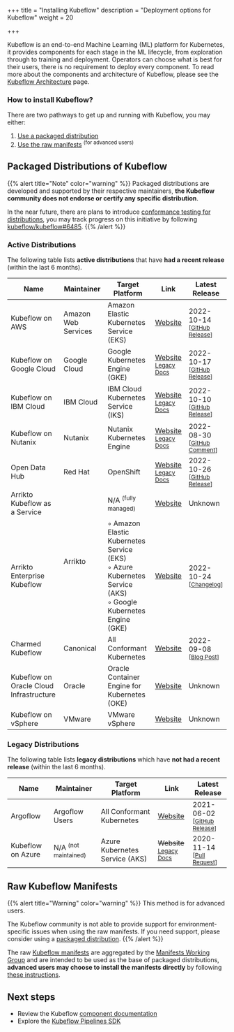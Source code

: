 +++
title = "Installing Kubeflow"
description = "Deployment options for Kubeflow"
weight = 20

+++

Kubeflow is an end-to-end Machine Learning (ML) platform for Kubernetes, it provides components for each stage in the ML lifecycle, from exploration through to training and deployment.
Operators can choose what is best for their users, there is no requirement to deploy every component.
To read more about the components and architecture of Kubeflow, please see the <a href="/docs/started/architecture/">Kubeflow Architecture</a> page.

### How to install Kubeflow?

There are two pathways to get up and running with Kubeflow, you may either:

1. [Use a packaged distribution](#packaged-distributions-of-kubeflow)
2. [Use the raw manifests](#raw-kubeflow-manifests) <sup>(for advanced users)</sup>

<a id="packaged-distributions"></a>
<a id="install-a-packaged-kubeflow-distribution"></a>
## Packaged Distributions of Kubeflow 

{{% alert title="Note" color="warning" %}}
Packaged distributions are developed and supported by their respective maintainers, <b>the Kubeflow community does not endorse or certify any specific distribution</b>.

In the near future, there are plans to introduce <a href="https://github.com/kubeflow/community/blob/master/proposals/kubeflow-conformance-program-proposal.md">conformance testing for distributions</a>, you may track progress on this initiative by following <a href="https://github.com/kubeflow/kubeflow/issues/6485">kubeflow/kubeflow#6485</a>.
{{% /alert %}}

### Active Distributions

The following table lists <b>active distributions</b> that have <b>had a recent release</b> (within the last 6 months).

<div class="table-responsive">
  <table class="table table-bordered">
    <thead class="thead-light">
      <tr>
        <th>Name</th>
        <th>Maintainer</th>
        <th>Target Platform</th>
        <th>Link</th>
        <th>Latest Release</th>
      </tr>
    </thead>
    <tbody>
      <tr>
        <td>Kubeflow on AWS</td>
        <td>Amazon Web Services</td>
        <td>
          Amazon Elastic Kubernetes Service (EKS)
        </td>
        <td>
          <u><a href="https://awslabs.github.io/kubeflow-manifests">Website</a></u>
        </td>
        <td>
          2022-10-14
          <br>
          <sup>[<a href="https://github.com/awslabs/kubeflow-manifests/releases/tag/v1.6.1-aws-b1.0.0">GitHub Release</a>]</sup>
        </td>
      </tr>
      <tr>
        <td>Kubeflow on Google Cloud</td>
        <td>Google Cloud</td>
        <td>
          Google Kubernetes Engine (GKE)
        </td>
        <td>
          <u><a href="https://github.com/GoogleCloudPlatform/kubeflow-distribution">Website</a></u>
          <br>
          <sub><u><a href="/docs/distributions/gke/">Legacy Docs</a></u></sub>
        </td>
        <td>
          2022-10-17
          <br>
          <sup>[<a href="https://github.com/GoogleCloudPlatform/kubeflow-distribution/releases/tag/v1.6.1">GitHub Release</a>]</sup>
        </td>
      </tr>
      <tr>
        <td>Kubeflow on IBM Cloud</td>
        <td>IBM Cloud</td>
        <td>
          IBM Cloud Kubernetes Service (IKS)
        </td>
        <td>
          <u><a href="https://github.com/IBM/manifests/tree/{{% iks/latest-branch %}}">Website</a></u>
          <br>
          <sub><u><a href="/docs/distributions/ibm/">Legacy Docs</a></u></sub>
        </td>
        <td>
          2022-10-10
          <br>
          <sup>[<a href="https://github.com/IBM/manifests/releases/tag/v1.6.1">GitHub Release</a>]</sup>
        </td>
      </tr>
      <tr>
        <td>Kubeflow on Nutanix</td>
        <td>Nutanix</td>
        <td>
          Nutanix Kubernetes Engine
        </td>
        <td>
          <u><a href="https://github.com/nutanix/karbon-platform-services/tree/master/automation/infrastructure/terraform/kcs/install_kubeflow">Website</a></u>
          <br>
          <sub><u><a href="/docs/distributions/nutanix/">Legacy Docs</a></u></sub>
        </td>
        <td>
          2022-08-30
          <br>
          <sup>[<a href="https://github.com/nutanix/karbon-platform-services/issues/94#issuecomment-1230618653">GitHub Comment</a>]</sup>
        </td>
      </tr>
      <tr>
        <td>Open Data Hub</td>
        <td>Red Hat</td>
        <td>
          OpenShift
        </td>
        <td>
          <u><a href="https://opendatahub.io/docs/kubeflow.html">Website</a></u>
          <br>
          <sub><u><a href="/docs/distributions/openshift/">Legacy Docs</a></u></sub>
        </td>
        <td>
          2022-10-26
          <br>
          <sup>[<a href="https://github.com/opendatahub-io/odh-manifests/releases/tag/v1.4.0">GitHub Release</a>]</sup>
        </td>
      </tr>
      <tr>
        <td>Arrikto Kubeflow as a Service</td>
        <td rowspan="2">Arrikto</td>
        <td>
          N/A <sup>(fully managed)</sup>
        </td>
        <td>
          <u><a href="https://www.arrikto.com/kubeflow-as-a-service/">Website</a></u>
        </td>
        <td>
          Unknown
        </td>
      </tr>
      <tr>
        <td>Arrikto Enterprise Kubeflow</td>
        <td>
          ◦ Amazon Elastic Kubernetes Service (EKS)
          <br>
          ◦ Azure Kubernetes Service (AKS)
          <br>
          ◦ Google Kubernetes Engine (GKE)
        </td>
        <td>
          <u><a href="https://www.arrikto.com/enterprise-kubeflow/">Website</a></u>
        </td>
        <td>
          2022-10-24
          <br>
          <sup>[<a href="https://docs.arrikto.com/Changelog.html#version-2-0-aurora">Changelog</a>]</sup>
        </td>
      </tr>
      <tr>
        <td>Charmed Kubeflow</td>
        <td>Canonical</td>
        <td>
          All Conformant Kubernetes
        </td>
        <td>
          <u><a href="https://charmed-kubeflow.io/">Website</a></u>
        </td>
        <td>
          2022-09-08
          <br>
          <sup>[<a href="https://ubuntu.com/blog/charmed-kubeflow-1-6-available">Blog Post</a>]</sup>
        </td>
      </tr>
      <tr>
        <td>Kubeflow on Oracle Cloud Infrastructure</td>
        <td>Oracle</td>
        <td>
          Oracle Container Engine for Kubernetes (OKE)
        </td>
        <td>
          <u><a href="https://github.com/oracle-devrel/kubeflow-oke">Website</a></u>
        </td>
        <td>
          Unknown
        </td>
      </tr>
      <tr>
        <td>Kubeflow on vSphere</td>
        <td>VMware</td>
        <td>VMware vSphere</td>
        <td>
          <u><a href="https://vmware.github.io/ml-ops-platform-for-vsphere/">Website</a></u>
        </td>
        <td>
          Unknown
        </td>
      </tr>
    </tbody>
  </table>
</div>

### Legacy Distributions

The following table lists <b>legacy distributions</b> which have <b>not had a recent release</b> (within the last 6 months).

<div class="table-responsive">
  <table class="table table-bordered">
    <thead class="thead-light">
      <tr>
        <th>Name</th>
        <th>Maintainer</th>
        <th>Target Platform</th>
        <th>Link</th>
        <th>Latest Release</th>
      </tr>
    </thead>
    <tbody>
      <tr>
        <td>Argoflow</td>
        <td>Argoflow Users</td>
        <td>
          All Conformant Kubernetes
        </td>
        <td>
          <u><a href="https://github.com/argoflow">Website</a></u>
        </td>
        <td>
          2021-06-02
          <br>
          <sup>[<a href="https://github.com/argoflow/argoflow/releases/tag/v0.1.0">GitHub Release</a>]</sup>
        </td>
      </tr>
      <tr>
        <td>Kubeflow on Azure</td>
        <td>N/A <sup>(not maintained)</sup></td>
        <td>
          Azure Kubernetes Service (AKS)
        </td>
        <td>
          <s>Website</s>
          <br>
          <sub><u><a href="/docs/distributions/azure/">Legacy Docs</a></u></sub>
        </td>
        <td>
          2020-11-14
          <br>
          <sup>[<a href="https://github.com/kubeflow/manifests/pull/1642">Pull Request</a>]</sup>
        </td>
      </tr>
    </tbody>
  </table>
</div>

<a id="manifests"></a>
<a id="install-the-kubeflow-manifests-manually"></a>
## Raw Kubeflow Manifests

{{% alert title="Warning" color="warning" %}}
This method is for advanced users.

The Kubeflow community is not able to provide support for environment-specific issues when using the raw manifests.
If you need support, please consider using a [packaged distribution](#packaged-distributions-of-kubeflow).
{{% /alert %}}

The raw <a href="https://github.com/kubeflow/manifests">Kubeflow manifests</a> are aggregated by the <a href="https://github.com/kubeflow/community/tree/master/wg-manifests">Manifests Working Group</a> 
and are intended to be used as the base of packaged distributions,
<b>advanced users may choose to install the manifests directly</b> by following <a href="https://github.com/kubeflow/manifests#installation">these instructions</a>.

<a id="next-steps"></a>
## Next steps

* Review the Kubeflow <a href="/docs/components/">component documentation</a>
* Explore the <a href="/docs/components/pipelines/sdk/">Kubeflow Pipelines SDK</a>
